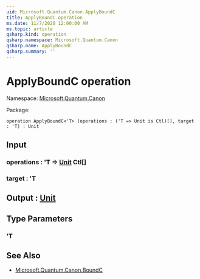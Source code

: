 ```yaml
---
uid: Microsoft.Quantum.Canon.ApplyBoundC
title: ApplyBoundC operation
ms.date: 11/7/2020 12:00:00 AM
ms.topic: article
qsharp.kind: operation
qsharp.namespace: Microsoft.Quantum.Canon
qsharp.name: ApplyBoundC
qsharp.summary: ''
---
```


# ApplyBoundC operation

Namespace: [Microsoft.Quantum.Canon](xref:Microsoft.Quantum.Canon)

Package: [](https://nuget.org/packages/)




```qsharp
operation ApplyBoundC<'T> (operations : ('T => Unit is Ctl)[], target : 'T) : Unit
```


## Input

### operations : 'T => [Unit](xref:microsoft.quantum.lang-ref.unit) Ctl[]




### target : 'T





## Output : [Unit](xref:microsoft.quantum.lang-ref.unit)



## Type Parameters

### 'T



## See Also

- [Microsoft.Quantum.Canon.BoundC](xref:Microsoft.Quantum.Canon.BoundC)